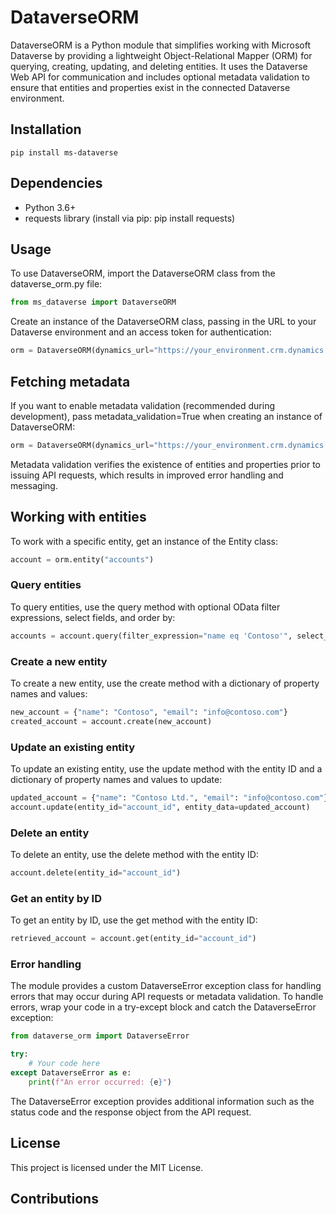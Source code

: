 # DataverseORM
DataverseORM is a Python module that simplifies working with Microsoft Dataverse by providing a lightweight Object-Relational Mapper (ORM) for querying, creating, updating, and deleting entities. It uses the Dataverse Web API for communication and includes optional metadata validation to ensure that entities and properties exist in the connected Dataverse environment.

## Installation
```
pip install ms-dataverse
```

## Dependencies
- Python 3.6+
- requests library (install via pip: pip install requests)

## Usage
To use DataverseORM, import the DataverseORM class from the dataverse_orm.py file:

``` python
from ms_dataverse import DataverseORM
```

Create an instance of the DataverseORM class, passing in the URL to your Dataverse environment and an access token for authentication:

``` python
orm = DataverseORM(dynamics_url="https://your_environment.crm.dynamics.com", access_token="your_access_token")
```
## Fetching metadata
If you want to enable metadata validation (recommended during development), pass metadata_validation=True when creating an instance of DataverseORM:

``` python
orm = DataverseORM(dynamics_url="https://your_environment.crm.dynamics.com", access_token="your_access_token", metadata_validation=True)
```

Metadata validation verifies the existence of entities and properties prior to issuing API requests, which results in improved error handling and messaging.

## Working with entities
To work with a specific entity, get an instance of the Entity class:

``` python
account = orm.entity("accounts")
```
### Query entities
To query entities, use the query method with optional OData filter expressions, select fields, and order by:

``` python
accounts = account.query(filter_expression="name eq 'Contoso'", select_fields=["name", "email"], order_by="name")
```
### Create a new entity
To create a new entity, use the create method with a dictionary of property names and values:

``` python
new_account = {"name": "Contoso", "email": "info@contoso.com"}
created_account = account.create(new_account)
```
### Update an existing entity
To update an existing entity, use the update method with the entity ID and a dictionary of property names and values to update:

``` python
updated_account = {"name": "Contoso Ltd.", "email": "info@contoso.com"}
account.update(entity_id="account_id", entity_data=updated_account)
```

### Delete an entity
To delete an entity, use the delete method with the entity ID:

``` python
account.delete(entity_id="account_id")
````
### Get an entity by ID
To get an entity by ID, use the get method with the entity ID:
``` python
retrieved_account = account.get(entity_id="account_id")
```
### Error handling
The module provides a custom DataverseError exception class for handling errors that may occur during API requests or metadata validation. To handle errors, wrap your code in a try-except block and catch the DataverseError exception:

``` python
from dataverse_orm import DataverseError

try:
    # Your code here
except DataverseError as e:
    print(f"An error occurred: {e}")
```
The DataverseError exception provides additional information such as the status code and the response object from the API request.

## License
This project is licensed under the MIT License.

## Contributions
